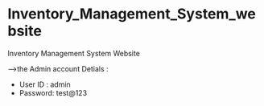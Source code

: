 # Inventory_Management_System_website
Inventory Management System Website


-->the Admin account Detials :
* User ID : admin
* Password: test@123
